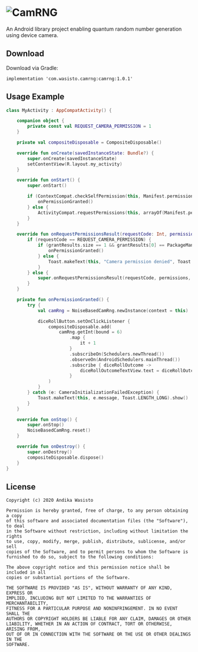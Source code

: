 ![CamRNG](https://i.imgur.com/3H8NW2B.png)
==========================================

An Android library project enabling quantum random number generation using device camera.

Download
--------

Download via Gradle:

    implementation 'com.wasisto.camrng:camrng:1.0.1'

Usage Example
-------------

```kotlin
class MyActivity : AppCompatActivity() {

    companion object {
        private const val REQUEST_CAMERA_PERMISSION = 1
    }

    private val compositeDisposable = CompositeDisposable()

    override fun onCreate(savedInstanceState: Bundle?) {
        super.onCreate(savedInstanceState)
        setContentView(R.layout.my_activity)
    }

    override fun onStart() {
        super.onStart()

        if (ContextCompat.checkSelfPermission(this, Manifest.permission.CAMERA) == PackageManager.PERMISSION_GRANTED) {
            onPermissionGranted()
        } else {
            ActivityCompat.requestPermissions(this, arrayOf(Manifest.permission.CAMERA), REQUEST_CAMERA_PERMISSION)
        }
    }

    override fun onRequestPermissionsResult(requestCode: Int, permissions: Array<String>, grantResults: IntArray) {
        if (requestCode == REQUEST_CAMERA_PERMISSION) {
            if (grantResults.size == 1 && grantResults[0] == PackageManager.PERMISSION_GRANTED) {
                onPermissionGranted()
            } else {
                Toast.makeText(this, "Camera permission denied", Toast.LENGTH_LONG).show()
            }
        } else {
            super.onRequestPermissionsResult(requestCode, permissions, grantResults)
        }
    }

    private fun onPermissionGranted() {
        try {
            val camRng = NoiseBasedCamRng.newInstance(context = this)

            diceRollButton.setOnClickListener {
                compositeDisposable.add(
                    camRng.getInt(bound = 6)
                        .map {
                            it + 1
                        }
                        .subscribeOn(Schedulers.newThread())
                        .observeOn(AndroidSchedulers.mainThread())
                        .subscribe { diceRollOutcome ->
                            diceRollOutcomeTextView.text = diceRollOutcome.toString()
                        }
                )
            }
        } catch (e: CameraInitializationFailedException) {
            Toast.makeText(this, e.message, Toast.LENGTH_LONG).show()
        }
    }

    override fun onStop() {
        super.onStop()
        NoiseBasedCamRng.reset()
    }

    override fun onDestroy() {
        super.onDestroy()
        compositeDisposable.dispose()
    }
}
```

License
-------

    Copyright (c) 2020 Andika Wasisto

    Permission is hereby granted, free of charge, to any person obtaining a copy
    of this software and associated documentation files (the "Software"), to deal
    in the Software without restriction, including without limitation the rights
    to use, copy, modify, merge, publish, distribute, sublicense, and/or sell
    copies of the Software, and to permit persons to whom the Software is
    furnished to do so, subject to the following conditions:

    The above copyright notice and this permission notice shall be included in all
    copies or substantial portions of the Software.

    THE SOFTWARE IS PROVIDED "AS IS", WITHOUT WARRANTY OF ANY KIND, EXPRESS OR
    IMPLIED, INCLUDING BUT NOT LIMITED TO THE WARRANTIES OF MERCHANTABILITY,
    FITNESS FOR A PARTICULAR PURPOSE AND NONINFRINGEMENT. IN NO EVENT SHALL THE
    AUTHORS OR COPYRIGHT HOLDERS BE LIABLE FOR ANY CLAIM, DAMAGES OR OTHER
    LIABILITY, WHETHER IN AN ACTION OF CONTRACT, TORT OR OTHERWISE, ARISING FROM,
    OUT OF OR IN CONNECTION WITH THE SOFTWARE OR THE USE OR OTHER DEALINGS IN THE
    SOFTWARE.